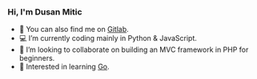 ### Hi, I'm Dusan Mitic
- 👀 You can also find me on [Gitlab](https://gitlab.com/dusan20).
- 💻 I’m currently coding mainly in Python & JavaScript.
- 👯 I’m looking to collaborate on building an MVC framework in PHP for beginners.
- 📖 Interested in learning [Go](https://go.dev/).

<!--
**dusanmitic774/dusanmitic774** is a ✨ _special_ ✨ repository because its `README.md` (this file) appears on your GitHub profile.

Here are some ideas to get you started:

- 🔭 I’m currently working on ...
- 🌱 I’m currently learning ...
- 👯 I’m looking to collaborate on ...
- 🤔 I’m looking for help with ...
- 💬 Ask me about ...
- 📫 How to reach me: ...
- 😄 Pronouns: ...
- ⚡ Fun fact: ...
-->
